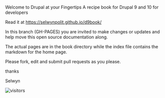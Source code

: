 Welcome to Drupal at your Fingertips
A recipe book for Drupal 9 and 10 for developers

Read it at https://selwynpolit.github.io/d9book/

In this branch (GH-PAGES) you are invited to make changes or updates and help move this open source documentation along.

The actual pages are in the book directory while the index file contains the markdown for the home page.

Please fork, edit and submit pull requests as you please.

thanks

Selwyn

![visitors](https://page-views.glitch.me/badge?page_id=selwynpolit.d9book-gh-pages-readme)

